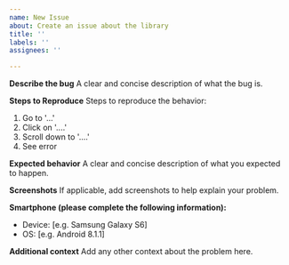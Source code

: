 ```yaml
---
name: New Issue
about: Create an issue about the library
title: ''
labels: ''
assignees: ''

---
```


**Describe the bug**
A clear and concise description of what the bug is.

**Steps to Reproduce**
Steps to reproduce the behavior:
1. Go to '...'
2. Click on '....'
3. Scroll down to '....'
4. See error

**Expected behavior**
A clear and concise description of what you expected to happen.

**Screenshots**
If applicable, add screenshots to help explain your problem.

**Smartphone (please complete the following information):**
 - Device: [e.g. Samsung Galaxy S6]
 - OS: [e.g. Android 8.1.1]

**Additional context**
Add any other context about the problem here.

